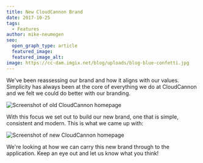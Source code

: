 ```yaml
---
title: New CloudCannon Brand
date: 2017-10-25
tags:
  - Features
author: mike-neumegen
seo:
  open_graph_type: article
  featured_image:
  featured_image_alt:
image: https://cc-dam.imgix.net/blog/uploads/blog-blue-confetti.jpg
---
```


We've been reassessing our brand and how it aligns with our values. Simplicity has always been at the core of everything we do at CloudCannon and we felt we could do better with our branding.

![Screenshot of old CloudCannon homepage](https://cc-dam.imgix.net/blog/assets/blog/new-brand/old-homepage.png)

With this focus we set out to build our new brand, one that is simple, consistent and modern. This is what we came up with:

![Screenshot of new CloudCannon homepage](https://cc-dam.imgix.net/blog/assets/blog/new-brand/new-homepage.png)

We're looking at how we can carry this new brand through to the application. Keep an eye out and let us know what you think\!